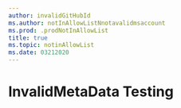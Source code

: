 ```yaml
---
author: invalidGitHubId
ms.author: notInAllowListNnotavalidmsaccount
ms.prod: .prodNotInAllowList
title: true
ms.topic: notinAllowList
ms.date: 03212020
---
```



# InvalidMetaData Testing
